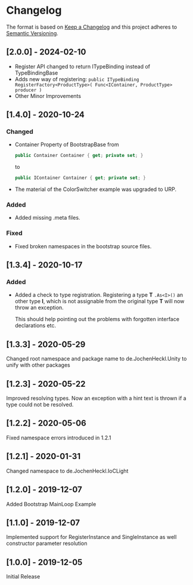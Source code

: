 # Changelog

The format is based on [Keep a Changelog](http://keepachangelog.com/en/1.0.0/)
and this project adheres to [Semantic Versioning](http://semver.org/spec/v2.0.0.html).

## [2.0.0] - 2024-02-10

- Register API changed to return ITypeBinding instead of TypeBindingBase
- Adds new way of registering: ```public ITypeBinding RegisterFactory<ProductType>( Func<IContainer, ProductType> producer )```
- Other Minor Improvements

## [1.4.0] - 2020-10-24

### Changed

- Container Property of BootstrapBase from

  ```csharp
  public Container Container { get; private set; }
  ```

  to

  ```csharp
  public IContainer Container { get; private set; }
  ```
- The material of the ColorSwitcher example was upgraded to URP.

### Added

- Added missing .meta files.

### Fixed

- Fixed broken namespaces in the bootstrap source files.

## [1.3.4] - 2020-10-17

### Added

- Added a check to type registration.
  Registering a type **T** `.As<I>()` an other type **I**, which is not assignable from the original type **T** will now throw an exception.

  This should help pointing out the problems with forgotten interface declarations etc.

## [1.3.3] - 2020-05-29

Changed root namespace and package name to de.JochenHeckl.Unity to unify with other packages

## [1.2.3] - 2020-05-22

Improved resolving types. Now an exception with a hint text is thrown if a type could not be resolved.

## [1.2.2] - 2020-05-06

Fixed namespace errors introduced in 1.2.1

## [1.2.1] - 2020-01-31

Changed namespace to de.JochenHeckl.IoCLight

## [1.2.0] - 2019-12-07

Added Bootstrap MainLoop Example

## [1.1.0] - 2019-12-07

Implemented support for RegisterInstance and SingleInstance as well constructor parameter resolution

## [1.0.0] - 2019-12-05

Initial Release
